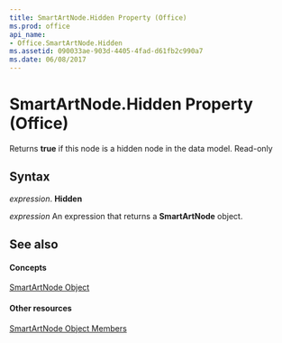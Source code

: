 ```yaml
---
title: SmartArtNode.Hidden Property (Office)
ms.prod: office
api_name:
- Office.SmartArtNode.Hidden
ms.assetid: 090033ae-903d-4405-4fad-d61fb2c990a7
ms.date: 06/08/2017
---
```



# SmartArtNode.Hidden Property (Office)

Returns  **true** if this node is a hidden node in the data model. Read-only


## Syntax

 _expression_. **Hidden**

 _expression_ An expression that returns a **SmartArtNode** object.


## See also


#### Concepts


[SmartArtNode Object](smartartnode-object-office.md)
#### Other resources


[SmartArtNode Object Members](smartartnode-members-office.md)


